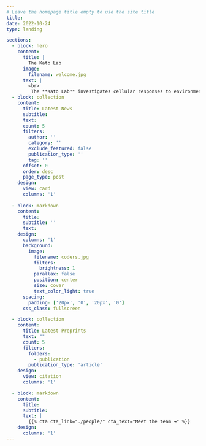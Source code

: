 ```yaml
---
# Leave the homepage title empty to use the site title
title:
date: 2022-10-24
type: landing

sections:
  - block: hero
    content:
      title: |
        The Kato Lab
      image:
        filename: welcome.jpg
      text: |
        <br>
         The **Kato Lab** investigates cellular responses to environmental factors using microalgae and plants. The lab employs a range of techniques, including 3D printing, light and fluorescence microscopy, bioluminescence analysis, cellular assays, genetic modification, nucleotide and protein analyses, chromatography, and mathematical modeling. <br> Beyond fundamental research, the team is actively engaged in applied science. One of their key projects focuses on developing biodegradable Mardi Gras beads using bio-based materials, addressing environmental concerns associated with traditional plastic beads. <br> Another major initiative aims to establish a microalgae-based industry in Louisiana by converting salt-intruded rice fields into large-scale microalgae cultivation facilities. These microalgae produce medically relevant compounds, which are then extracted and purified for therapeutic applications. <br> The lab also explores the potential of these natural compounds in treating human diseases, such as asthma, through experiments using cultured human cells and mouse models.  
  - block: collection
    content:
      title: Latest News
      subtitle:
      text:
      count: 5
      filters:
        author: ''
        category: ''
        exclude_featured: false
        publication_type: ''
        tag: ''
      offset: 0
      order: desc
      page_type: post
    design:
      view: card
      columns: '1'
  
  - block: markdown
    content:
      title:
      subtitle: ''
      text:
    design:
      columns: '1'
      background:
        image: 
          filename: coders.jpg
          filters:
            brightness: 1
          parallax: false
          position: center
          size: cover
          text_color_light: true
      spacing:
        padding: ['20px', '0', '20px', '0']
      css_class: fullscreen

  - block: collection
    content:
      title: Latest Preprints
      text: ""
      count: 5
      filters:
        folders:
          - publication
        publication_type: 'article'
    design:
      view: citation
      columns: '1'

  - block: markdown
    content:
      title:
      subtitle:
      text: |
        {{% cta cta_link="./people/" cta_text="Meet the team →" %}}
    design:
      columns: '1'
---
```


